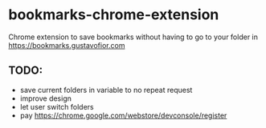 # bookmarks-chrome-extension
Chrome extension to save bookmarks without having to go to your folder in https://bookmarks.gustavofior.com

## TODO:
- save current folders in variable to no repeat request
- improve design
- let user switch folders
- pay https://chrome.google.com/webstore/devconsole/register
